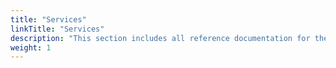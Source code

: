 ```yaml
---
title: "Services"
linkTitle: "Services"
description: "This section includes all reference documentation for the APIs exposed by the Execution Application Services."
weight: 1
---
```

